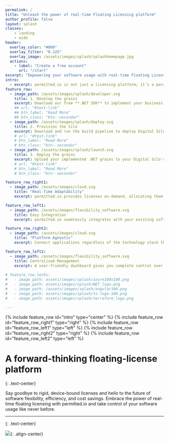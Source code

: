 ```yaml
---
permalink: /
title: "Unleash the power of real-time Floating Licensing platform"
author_profile: false
layout: splash
classes:
    - landing
    - wide
header:
  overlay_color: "#000"
  overlay_filter: "0.125"
  overlay_image: /assets/images/splash/splashhomepage.jpg
  actions:
    - label: "Create a free account"
      url: "/start"
excerpt: "Empowering your software usage with real-time Floating Licensing" 
intro:
  - excerpt: permitted.io is not just a licensing platform; it’s a paradigm shift in how software licensing should work.
feature_row:
  - image_path: /assets/images/splash/developer.svg
    title: 1. Develop the grains
    excerpt: Download our free **.NET SDK** to implement your business logic tasks aka grains.
    ## url: "#test-link"
    ## btn_label: "Read More"
    ## btn_class: "btn--secondar"
  - image_path: /assets/images/splash/deploy.svg
    title: 2. Provision the Silo
    excerpt: Download and run the build pipeline to deploy Digital Silo to your Azure subscription. **You need to do it only once!**
    # url: "#test-link"
    # btn_label: "Read More"
    # btn_class: "btn--secondar"
  - image_path: /assets/images/splash/launch.svg
    title: 3. Deploy the grains
    excerpt: Upload your implemented .NET grains to your Digital Silo's provisioned Azure storage.
    # url: "#test-link"
    # btn_label: "Read More"
    # btn_class: "btn--secondar"   

feature_row_right1:
  - image_path: /assets/images/cloud.svg
    title: "Real-Time Adaptability"
    excerpt: permitted.io provides licenses on-demand, allocating them to users in real-time. Whether it’s a busy workday or a quiet weekend, licenses automatically adjust to match the number of users requiring access. No more idle licenses during off-peak hours.

feature_row_left1:
  - image_path: /assets/images/flexibility_software.svg
    title: Easy Integration
    excerpt: permitted.io seamlessly integrates with your existing software systems by its API, whether it’s proprietary software or popular third-party applications. Implementation is hassle-free, and our support team is ready to assist every step of the way.

feature_row_right2:
  - image_path: /assets/images/cloud.svg
    title: "Platform Agnostic"
    excerpt: Connect applications regardless of the technology stack they’re built on. From iOS and Android to web and desktop, permitted.io’s node, web, and .NET APIs ensure compatibility without constraints.

feature_row_left2:
  - image_path: /assets/images/flexibility_software.svg
    title: Centralized Management
    excerpt: A user-friendly dashboard gives you complete control over license allocation, usage data, and user access. Manage licenses, track utilization, and make data-driven decisions with ease.
  
# feature_row_techs:
#   - image_path: assets/images/splash/azure100x100.png
#   - image_path: assets/images/splash/NET_logo.png
#   - image_path: /assets/images/splash/angular100.png
#   - image_path: assets/images/splash/ts-logo-100.png
#   - image_path: assets/images/splash/terraform_logo.png
       
---
```


{% include feature_row id="intro" type="center" %}
{% include feature_row id="feature_row_right1" type="right" %}
{% include feature_row id="feature_row_left1" type="left" %}
{% include feature_row id="feature_row_right2" type="right" %}
{% include feature_row id="feature_row_left2" type="left" %}

# A forward-thinking floating-license platform

{: .text-center}

Say goodbye to rigid, device-bound licenses and hello to the future of software flexibility, efficiency, and cost savings. Embrace the power of real-time floating licensing with permitted.io and take control of your software usage like never before.

---

{: .text-center}

![](../assets/images/splash/umplifytechs.png){: .align-center}
